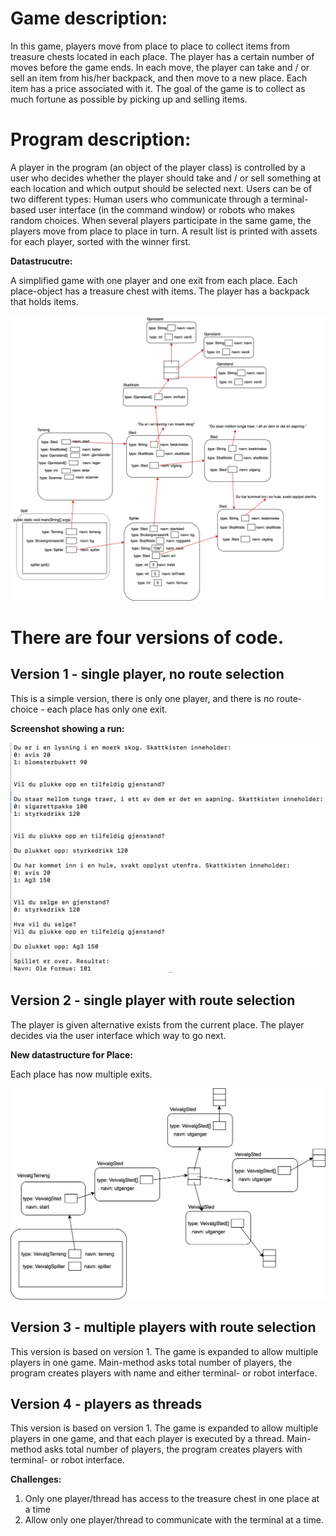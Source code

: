 # Game description:
In this game, players move from place to place to collect items from treasure chests located in each place. The player has a certain number of moves before the game ends. 
In each move, the player can take and / or sell an item from his/her backpack, and then move to a new place. 
Each item has a price associated with it. The goal of the game is to collect as much fortune as possible by picking up and selling items. 

# Program description:
A player in the program (an object of the player class) is controlled by a user who decides whether the player should take and / or sell something at each location and which output should be selected next. 
Users can be of two different types: Human users who communicate through a terminal-based user interface (in the command window) or robots who makes random choices. 
When several players participate in the same game, the players move from place to place in turn. 
A result list is printed with assets for each player, sorted with the winner first.

**Datastrucutre:**

A simplified game with one player and one exit from each place. 
Each place-object has a treasure chest with items. The player has a backpack that holds items. 

<img src="ver1%20single%20player/datastruktur.png" alt="datastructure" width="800"/>

# There are four versions of code. 

## Version 1 - single player, no route selection

This is a simple version, there is only one player, and there is no route-choice - each place has only one exit. 

**Screenshot showing a run:**

<img src="ver1%20single%20player/skjembildeRobot.png" alt="screenshot" width="600"/>


## Version 2 - single player with route selection

The player is given alternative exists from the current place. The player decides via the user interface which way to go next.

**New datastructure for Place:**

Each place has now multiple exits. 

<img src="ver2%20route-choice/ds.png" alt="datastructure" width="600"/>

## Version 3 - multiple players with route selection

This version is based on version 1.
The game is expanded to allow multiple players in one game. 
Main-method asks total number of players, the program creates players with name and either terminal- or robot interface. 

## Version 4 - players as threads

This version is based on version 1.
The game is expanded to allow multiple players in one game, and that each player is executed by a thread. 
Main-method asks total number of players, the program creates players with terminal- or robot interface. 

**Challenges:**
1. Only one player/thread has access to the treasure chest in one place at a time
2. Allow only one player/thread to communicate with the terminal at a time. 



